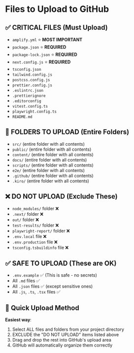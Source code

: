 # Files to Upload to GitHub

## ✅ CRITICAL FILES (Must Upload)
- `amplify.yml` ⭐ **MOST IMPORTANT**
- `package.json` ⭐ **REQUIRED**
- `package-lock.json` ⭐ **REQUIRED**
- `next.config.js` ⭐ **REQUIRED**
- `tsconfig.json`
- `tailwind.config.js`
- `postcss.config.js`
- `prettier.config.js`
- `.eslintrc.json`
- `.prettierignore`
- `.editorconfig`
- `vitest.config.ts`
- `playwright.config.ts`
- `README.md`

## 📁 FOLDERS TO UPLOAD (Entire Folders)
- `src/` (entire folder with all contents)
- `public/` (entire folder with all contents)
- `content/` (entire folder with all contents)
- `docs/` (entire folder with all contents)
- `scripts/` (entire folder with all contents)
- `e2e/` (entire folder with all contents)
- `.github/` (entire folder with all contents)
- `.kiro/` (entire folder with all contents)

## ❌ DO NOT UPLOAD (Exclude These)
- `node_modules/` folder ❌
- `.next/` folder ❌
- `out/` folder ❌
- `test-results/` folder ❌
- `playwright-report/` folder ❌
- `.env.local` file ❌
- `.env.production` file ❌
- `tsconfig.tsbuildinfo` file ❌

## ✅ SAFE TO UPLOAD (These are OK)
- `.env.example` ✅ (This is safe - no secrets)
- All `.md` files ✅
- All `.json` files ✅ (except sensitive ones)
- All `.js`, `.ts`, `.tsx` files ✅

## 🎯 Quick Upload Method
**Easiest way**: 
1. Select ALL files and folders from your project directory
2. EXCLUDE the "DO NOT UPLOAD" items listed above
3. Drag and drop the rest into GitHub's upload area
4. GitHub will automatically organize them correctly